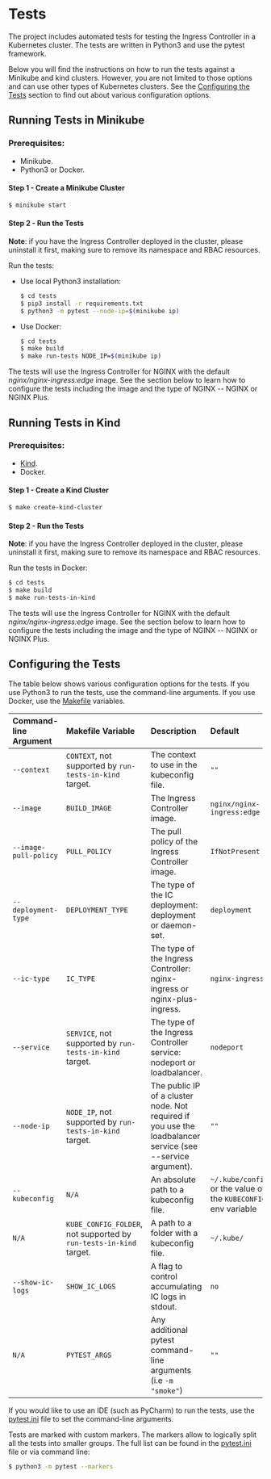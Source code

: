 # Tests

The project includes automated tests for testing the Ingress Controller in a Kubernetes cluster. The tests are written in Python3 and use the pytest framework.

Below you will find the instructions on how to run the tests against a Minikube and kind clusters. However, you are not limited to those options and can use other types of Kubernetes clusters. See the [Configuring the Tests](#configuring-the-tests) section to find out about various configuration options.

## Running Tests in Minikube

### Prerequisites:

* Minikube.
* Python3 or Docker.

#### Step 1 - Create a Minikube Cluster

```bash
$ minikube start
```

#### Step 2 - Run the Tests

**Note**: if you have the Ingress Controller deployed in the cluster, please uninstall it first, making sure to remove its namespace and RBAC resources.

Run the tests:
* Use local Python3 installation:
    ```bash
    $ cd tests
    $ pip3 install -r requirements.txt
    $ python3 -m pytest --node-ip=$(minikube ip)
    ```
* Use Docker:
    ```bash
    $ cd tests
    $ make build
    $ make run-tests NODE_IP=$(minikube ip)
    ```
The tests will use the Ingress Controller for NGINX with the default *nginx/nginx-ingress:edge* image. See the section below to learn how to configure the tests including the image and the type of NGINX -- NGINX or NGINX Plus.

## Running Tests in Kind

### Prerequisites:

* [Kind](https://kind.sigs.k8s.io/).
* Docker.

#### Step 1 - Create a Kind Cluster

```bash
$ make create-kind-cluster
```

#### Step 2 - Run the Tests

**Note**: if you have the Ingress Controller deployed in the cluster, please uninstall it first, making sure to remove its namespace and RBAC resources.

Run the tests in Docker:
```bash
$ cd tests
$ make build
$ make run-tests-in-kind
```
The tests will use the Ingress Controller for NGINX with the default *nginx/nginx-ingress:edge* image. See the section below to learn how to configure the tests including the image and the type of NGINX -- NGINX or NGINX Plus.

## Configuring the Tests

The table below shows various configuration options for the tests. If you use Python3 to run the tests, use the command-line arguments. If you use Docker, use the [Makefile](Makefile) variables.


| Command-line Argument | Makefile Variable | Description | Default |
| :----------------------- | :------------ | :------------ | :----------------------- |
| `--context` | `CONTEXT`, not supported by `run-tests-in-kind` target. | The context to use in the kubeconfig file. | `""` |
| `--image` | `BUILD_IMAGE` | The Ingress Controller image. | `nginx/nginx-ingress:edge` |
| `--image-pull-policy` | `PULL_POLICY` | The pull policy of the Ingress Controller image. | `IfNotPresent` |
| `--deployment-type` | `DEPLOYMENT_TYPE` | The type of the IC deployment: deployment or daemon-set. | `deployment` |
| `--ic-type` | `IC_TYPE` | The type of the Ingress Controller: nginx-ingress or nginx-plus-ingress. | `nginx-ingress` |
| `--service` | `SERVICE`, not supported by `run-tests-in-kind` target.  | The type of the Ingress Controller service: nodeport or loadbalancer. | `nodeport` |
| `--node-ip` | `NODE_IP`, not supported by `run-tests-in-kind` target.  | The public IP of a cluster node. Not required if you use the loadbalancer service (see --service argument). | `""` |
| `--kubeconfig` | `N/A` | An absolute path to a kubeconfig file. | `~/.kube/config` or the value of the `KUBECONFIG` env variable |
| `N/A` | `KUBE_CONFIG_FOLDER`, not supported by `run-tests-in-kind` target. | A path to a folder with a kubeconfig file. | `~/.kube/` |
| `--show-ic-logs` | `SHOW_IC_LOGS` | A flag to control accumulating IC logs in stdout. | `no` |
| `N/A` | `PYTEST_ARGS` | Any additional pytest command-line arguments (i.e `-m "smoke"`) | `""` |

If you would like to use an IDE (such as PyCharm) to run the tests, use the [pytest.ini](pytest.ini) file to set the command-line arguments.

Tests are marked with custom markers. The markers allow to logically split all the tests into smaller groups. The full list can be found in the [pytest.ini](pytest.ini) file or via command line:
```bash
$ python3 -m pytest --markers
```
